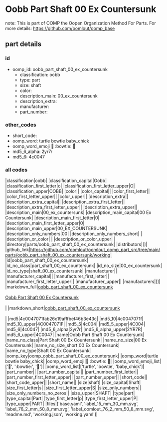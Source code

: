 # Oobb Part Shaft 00 Ex Countersunk  

note: This is part of OOMP the Oopen Organization Method For Parts. For more details: https://github.com/oomlout/oomp_base

##  part details





### id
* oomp_id: oobb_part_shaft_00_ex_countersunk
  * classification: oobb
  * type: part
  * size: shaft
  * color: 
  * description_main: 00_ex_countersunk
  * description_extra: 
  * manufacturer: 
  * part_number: 

### other_codes
* short_code: 
* oomp_word: turtle bowtie baby_chick
* oomp_word_emoji :turtle: :bowtie: :baby_chick:
* md5_6_alpha: 2yr7r
* md5_6: 4c0047

### all codes 
|classification|oobb|
|classification_capital|Oobb|
|classification_first_letter|o|
|classification_first_letter_upper|O|
|classification_upper|OOBB|
|color||
|color_capital||
|color_first_letter||
|color_first_letter_upper||
|color_upper||
|description_extra||
|description_extra_capital||
|description_extra_first_letter||
|description_extra_first_letter_upper||
|description_extra_upper||
|description_main|00_ex_countersunk|
|description_main_capital|00 Ex Countersunk|
|description_main_first_letter|0|
|description_main_first_letter_upper|0|
|description_main_upper|00_EX_COUNTERSUNK|
|description_only_numbers|00|
|description_only_numbers_short| |
|description_or_color| |
|description_or_color_upper| |
|directory|parts/oobb_part_shaft_00_ex_countersunk|
|distributors|[]|
|github_link|https://github.com/oomlout/oomlout_oomp_part_src/tree/main/parts/oobb_part_shaft_00_ex_countersunk/working|
|id|oobb_part_shaft_00_ex_countersunk|
|id_no_class|part_shaft_00_ex_countersunk|
|id_no_size|00_ex_countersunk|
|id_no_type|shaft_00_ex_countersunk|
|manufacturer||
|manufacturer_capital||
|manufacturer_first_letter||
|manufacturer_first_letter_upper||
|manufacturer_upper||
|manufacturers|[]|
|markdown_full|[oobb_part_shaft_00_ex_countersunk](https://github.com/oomlout/oomlout_oomp_part_src/tree/main/parts/oobb_part_shaft_00_ex_countersunk/working)<br>[](https://github.com/oomlout/oomlout_oomp_part_src/tree/main/parts/oobb_part_shaft_00_ex_countersunk/working)<br>[Oobb Part Shaft 00 Ex Countersunk](https://github.com/oomlout/oomlout_oomp_part_src/tree/main/parts/oobb_part_shaft_00_ex_countersunk/working)<br><br>|
|markdown_short|[oobb_part_shaft_00_ex_countersunk](https://github.com/oomlout/oomlout_oomp_part_src/tree/main/parts/oobb_part_shaft_00_ex_countersunk/working)<br><br>|
|md5|4c0047071fab26c19afffbef46b3e43c|
|md5_10|4c0047071f|
|md5_10_upper|4C0047071F|
|md5_5|4c004|
|md5_5_upper|4C004|
|md5_6|4c0047|
|md5_6_alpha|2yr7r|
|md5_6_alpha_upper|2YR7R|
|md5_6_upper|4C0047|
|name|Oobb Part Shaft 00 Ex Countersunk|
|name_no_class|Part Shaft 00 Ex Countersunk|
|name_no_size|00 Ex Countersunk|
|name_no_size_short|00 Ex Countersunk|
|name_no_type|Shaft 00 Ex Countersunk|
|oomp_key|oomp_oobb_part_shaft_00_ex_countersunk|
|oomp_word|turtle bowtie baby_chick|
|oomp_word_emoji|:turtle: :bowtie: :baby_chick:|
|oomp_word_emoji_list|[':turtle:', ':bowtie:', ':baby_chick:']|
|oomp_word_list|['turtle', 'bowtie', 'baby_chick']|
|part_number||
|part_number_capital||
|part_number_first_letter||
|part_number_first_letter_upper||
|part_number_upper||
|short_code||
|short_code_upper||
|short_name||
|size|shaft|
|size_capital|Shaft|
|size_first_letter|s|
|size_first_letter_upper|S|
|size_only_numbers||
|size_only_numbers_no_zeros||
|size_upper|SHAFT|
|type|part|
|type_capital|Part|
|type_first_letter|p|
|type_first_letter_upper|P|
|type_upper|PART|
|files|['base.yaml', 'label_15_mm_30_mm.svg', 'label_76_2_mm_50_8_mm.svg', 'label_oomlout_76_2_mm_50_8_mm.svg', 'readme.md', 'working.json', 'working.yaml']|
